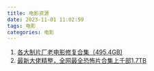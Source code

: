 ```yaml
---
title: 电影资源
date: 2023-11-01 11:02:59
tags: 电影
categories: 电影
---
```




1. [各大制片厂老电影修复合集（495.4GB)](https://pan.quark.cn/s/543aed8ae1f7#/list/share)
2. [最新大佬精整，全网最全恐怖片合集上千部1.7TB](https://pan.quark.cn/s/f45922f380b6#/list/share)